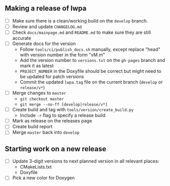 ## Making a release of lwpa

- [ ] Make sure there is a clean/working build on the `develop` branch.
- [ ] Review and update `CHANGELOG.md`
- [ ] Check `docs/mainpage.md` and `README.md` to make sure they are still accurate
- [ ] Generate docs for the version
  * Follow `tools/ci/publish_docs.sh` manually, except replace "head" with version number in the
    form "vM.m"
  * Add the version number to `versions.txt` on the `gh-pages` branch and mark it as latest
  * `PROJECT_NUMBER` in the Doxyfile should be correct but might need to be updated for patch
    versions
  * Commit the updated `lwpa.tag` file on the current branch (`develop` or `release/v*`)
- [ ] Merge changes to `master`
  * `git checkout master`
  * `git merge --no-ff [develop|release/v*]`
- [ ] Create build and tag with `tools/version/create_build.py`
  * Include `-r` flag to specify a release build
- [ ] Mark as release on the releases page
- [ ] Create build report
- [ ] Merge `master` back into `develop`

## Starting work on a new release

- [ ] Update 3-digit versions to next planned version in all relevant places:
  * CMakeLists.txt
  * Doxyfile
- [ ] Pick a new color for Doxygen
